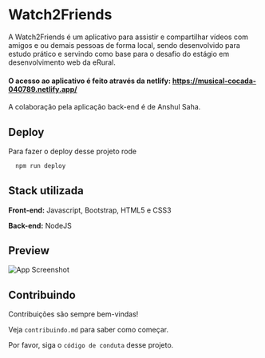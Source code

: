
# Watch2Friends 

A Watch2Friends é um aplicativo para assistir e compartilhar vídeos com amigos e ou demais pessoas de forma local, sendo desenvolvido para estudo prático e servindo como base para o desafio do estágio em desenvolvimento web da eRural.



#### O acesso ao aplicativo é feito através da netlify: https://musical-cocada-040789.netlify.app/

A colaboração pela aplicação back-end é de Anshul Saha.


## Deploy

Para fazer o deploy desse projeto rode

```bash
  npm run deploy
```


## Stack utilizada

**Front-end:** Javascript, Bootstrap, HTML5 e CSS3

**Back-end:** NodeJS


## Preview

![App Screenshot](https://i.imgur.com/mIz6xag.gif)


## Contribuindo

Contribuições são sempre bem-vindas!

Veja `contribuindo.md` para saber como começar.

Por favor, siga o `código de conduta` desse projeto.
